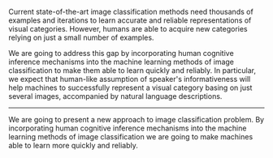 Current state-of-the-art image classification methods need thousands of examples and iterations to learn accurate and reliable representations of visual categories. However, humans are able to acquire new categories relying on just a small number of examples.

We are going to address this gap by incorporating human cognitive inference mechanisms into the machine learning methods of image classification to make them able to learn quickly and reliably. In particular, we expect that human-like assumption of speaker's informativeness will help machines to successfully represent a visual category basing on just several images, accompanied by natural language descriptions.


***********
We are going to present a new approach to image classification problem. By incorporating human cognitive inference mechanisms into the machine learning methods of image classification we are going to make machines able to learn more quickly and reliably.
